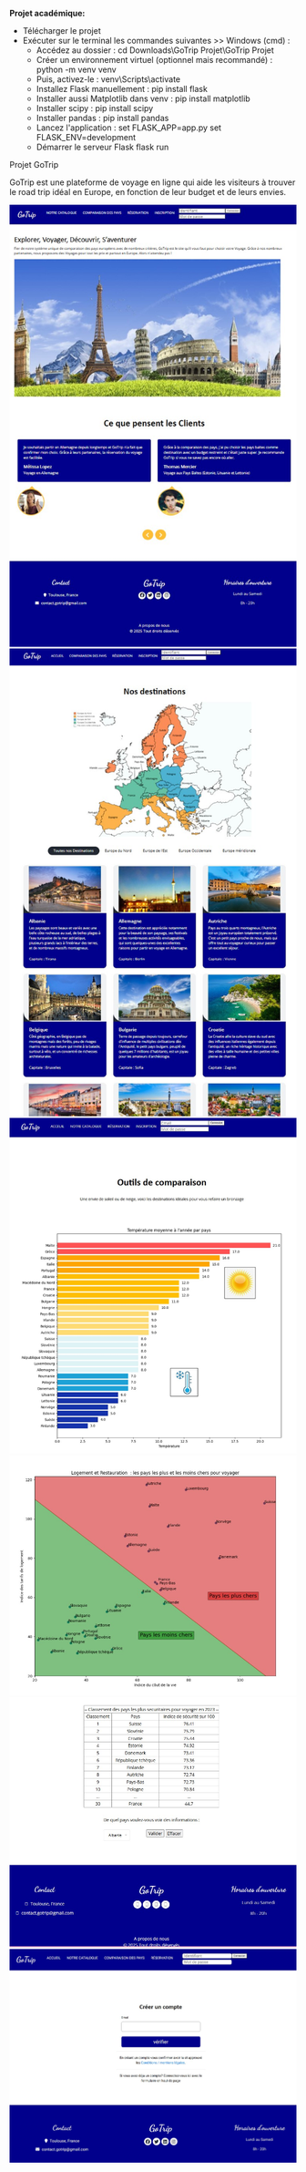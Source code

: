 **Projet académique:**

* Télécharger le projet
* Exécuter sur le terminal les commandes suivantes >> Windows (cmd) :
  * Accédez au dossier :
      cd Downloads\GoTrip Projet\GoTrip Projet
  * Créer un environnement virtuel (optionnel mais recommandé) :
      python -m venv venv
  * Puis, activez-le :
      venv\Scripts\activate
  * Installez Flask manuellement :
      pip install flask
   * Installer aussi Matplotlib dans venv :
      pip install matplotlib
   * Installer scipy :
      pip install scipy
   * Installer pandas :
      pip install pandas
  * Lancez l'application :
      set FLASK_APP=app.py
      set FLASK_ENV=development
  * Démarrer le serveur Flask
      flask run


Projet GoTrip

GoTrip est une plateforme de voyage en ligne qui aide les visiteurs à trouver le road trip idéal en Europe, en fonction de leur budget et de leurs envies.



![1](./GOTRIP1.jpg)
![2](./GOTRIP2.jpg)
![3](./GOTRIP3.jpg)
![4](./GOTRIP4.jpg)
![5](./GOTRIP5.jpg)
![6](./GOTRIP6.jpg)
